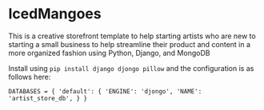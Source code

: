 # IcedMangoes
This is a creative storefront template to help starting artists who are new to starting a small business to help streamline their product and content in a more organized fashion using Python, Django, and MongoDB

Install using `pip install django djongo pillow` and the configuration is as follows here:

`
DATABASES = {
    'default': {
        'ENGINE': 'djongo',
        'NAME': 'artist_store_db',
    }
}
`
